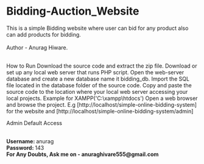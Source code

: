 # Bidding-Auction_Website
This is a simple Bidding website where user can bid for any product also can add products for bidding.  
<br>
Author - Anurag Hiware.

<br>
How to Run
Download the source code and extract the zip file.
Download or set up any local web server that runs PHP script.
Open the web-server database and create a new database name it bidding_db.
Import the SQL file located in the database folder of the source code.
Copy and paste the source code to the location where your local web server accessing your local projects. Example for XAMPP('C:\xampp\htdocs')
Open a web browser and browse the project. E.g [http://localhost/simple-online-bidding-system] for the website and  [http://localhost/simple-online-bidding-system/admin]


<br>

Admin Default Access

<br>
<b> Username: </b> anurag

<br>
<b> Password: </b> 143

<br>
<b>
For Any Doubts, Ask me on - anuraghivare555@gmail.com 
</b>
